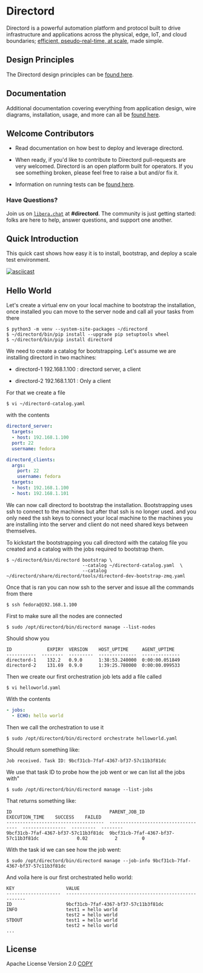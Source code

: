 # Directord

Directord is a powerful automation platform and protocol built to drive
infrastructure and applications across the physical, edge, IoT, and cloud
boundaries; [efficient, pseudo-real-time, at scale](https://directord.com/analysis.html),
made simple.

## Design Principles

The Directord design principles can be
[found here](https://directord.com#first-principles).

## Documentation

Additional documentation covering everything from application design, wire
diagrams, installation, usage, and more can all be
[found here](https://directord.com).

## Welcome Contributors

* Read documentation on how best to deploy and leverage directord.

* When ready, if you'd like to contribute to Directord pull-requests are very
  welcomed. Directord is an open platform built for operators. If you see
  something broken, please feel free to raise a but and/or fix it.

* Information on running tests can be [found here](https://directord.com/testing).

### Have Questions?

Join us on [`libera.chat`](https://libera.chat/guides/connect) at
**#directord**. The community is just getting started: folks are here to help,
answer questions, and support one another.

## Quick Introduction

This quick cast shows how easy it is to install, bootstrap, and deploy a scale test environment.

[![asciicast](https://asciinema.org/a/410759.svg)](https://asciinema.org/a/410759)


## Hello World

Let's create a virtual env on your local machine to bootstrap the installation,
once installed you can move to the server node and call all your tasks from there

``` shell
$ python3 -m venv --system-site-packages ~/directord
$ ~/directord/bin/pip install --upgrade pip setuptools wheel
$ ~/directord/bin/pip install directord
```

We need to create a catalog for bootstrapping. Let's assume we are installing directord in two machines:

* directord-1 192.168.1.100 : directord server, a client

* directord-2 192.168.1.101 : Only a client

For that we create a file

``` shell
$ vi ~/directord-catalog.yaml
```

with the contents

``` yaml
directord_server:
  targets:
  - host: 192.168.1.100
  port: 22
  username: fedora

directord_clients:
  args:
    port: 22
    username: fedora
  targets:
  - host: 192.168.1.100
  - host: 192.168.1.101
```

We can now call directord to bootstrap the installation. Bootstrapping uses ssh to connect to the machines but after that ssh is no longer used.
and you only need the ssh keys to connect your local machine to the machines you are installing into the server and client do not need shared keys between themselves.

To kickstart the bootstrapping you call  directord with the catalog file you created and a catalog with the jobs required to bootstrap them.

``` shell
$ ~/directord/bin/directord bootstrap \
                            --catalog ~/directord-catalog.yaml  \
                            --catalog ~/directord/share/directord/tools/directord-dev-bootstrap-zmq.yaml
```
Once that is ran you can now ssh to the server and issue all the commands from there

``` shell
$ ssh fedora@192.168.1.100
```

First to make sure all the nodes are connected

``` shell
$ sudo /opt/directord/bin/directord manage --list-nodes
```

Should show you

``` shell
ID             EXPIRY  VERSION    HOST_UPTIME     AGENT_UPTIME
-----------  --------  ---------  --------------  --------------
directord-1    132.2   0.9.0      1:38:53.240000  0:00:00.051849
directord-2    131.69  0.9.0      1:39:25.780000  0:00:00.099533
```

Then we create our first orchestration job lets add a file called

``` shell
$ vi helloworld.yaml
```

With the contents

``` yaml
- jobs:
  - ECHO: hello world
```

Then we call the orchestration to use it

``` shell
$ sudo /opt/directord/bin/directord orchestrate helloworld.yaml
```

Should return something like:

``` shell
Job received. Task ID: 9bcf31cb-7faf-4367-bf37-57c11b3f81dc
```

We use that task ID to probe how the job went or we can list all the jobs with"

``` shell
$ sudo /opt/directord/bin/directord manage --list-jobs
```

That returns something like:

``` shell
ID                                    PARENT_JOB_ID                           EXECUTION_TIME    SUCCESS    FAILED
------------------------------------  ------------------------------------  ----------------  ---------  --------
9bcf31cb-7faf-4367-bf37-57c11b3f81dc  9bcf31cb-7faf-4367-bf37-57c11b3f81dc              0.02          2         0
```

With the task id we can see how the job went:

``` shell
$ sudo /opt/directord/bin/directord manage --job-info 9bcf31cb-7faf-4367-bf37-57c11b3f81dc
```

And voila here is our first orchestrated hello world:

``` shell
KEY                   VALUE
--------------------  -------------------------------------------------------
ID                    9bcf31cb-7faf-4367-bf37-57c11b3f81dc
INFO                  test1 = hello world
                      test2 = hello world
STDOUT                test1 = hello world
                      test2 = hello world
...
```

## License

Apache License Version 2.0
[COPY](LICENSE)
